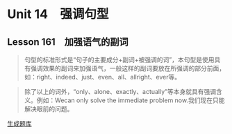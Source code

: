 ﻿ # Unit 14　强调句型
 ## Lesson 161　加强语气的副词
 
> 句型的标准形式是“句子的主要成分+副词+被强调的词”，本句型是使用具有强调效果的副词来加强语气，一般这样的副词要放在所强调的部分前面，如：right、indeed、just、even、all、allright、ever等。

> 除了以上的词外，“only、alone、exactly、actually”等本身就具有强调含义。例如：Wecan only solve the immediate problem now.我们现在只能解决眼前的问题。


 [生成题库](./question/f161.json)